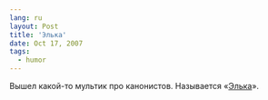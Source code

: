 ```yaml
---
lang: ru
layout: Post
title: 'Элька'
date: Oct 17, 2007
tags:
  - humor
---
```


Вышел какой-то мультик про канонистов. Называется «[Элька](http://www.elka-mult.ru/)».
